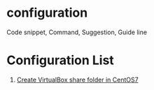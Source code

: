 # configuration
Code snippet, Command, Suggestion, Guide line

# Configuration List
1. [Create VirtualBox share folder in CentOS7](https://github.com/shahazzat/configuration/blob/main/VirtualBox%20share%20folder%20in%20CentOS7.md)
